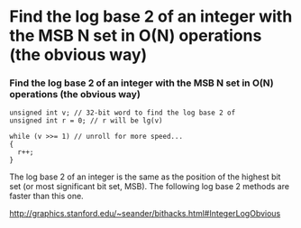 # Find the log base 2 of an integer with the MSB N set in O(N) operations (the obvious way)

### Find the log base 2 of an integer with the MSB N set in O(N) operations (the obvious way)



```
unsigned int v; // 32-bit word to find the log base 2 of
unsigned int r = 0; // r will be lg(v)

while (v >>= 1) // unroll for more speed...
{
  r++;
}
```

The log base 2 of an integer is the same as the position of the highest  bit set (or most significant bit set, MSB).  The following log base 2  methods are faster than this one.

http://graphics.stanford.edu/~seander/bithacks.html#IntegerLogObvious